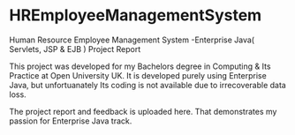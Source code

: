 # HREmployeeManagementSystem
Human Resource Employee Management System -Enterprise Java( Servlets, JSP &amp; EJB )  Project Report

This project was developed for my Bachelors degree in Computing & Its Practice at Open University UK. It is developed purely using Enterprise Java, but unfortuanately Its coding is not available due to irrecoverable data loss. 

The project report and feedback is uploaded here. That demonstrates my passion for Enterprise Java track.

